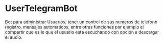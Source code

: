 # UserTelegramBot
Bot para administrar Usuarios, tener un control de sus numeros de telefono registro, mensajes automaticos, entre otras funciones por ejemplo el compartir que es lo que el usuario esta escuchando con opción a descargar el audio.
